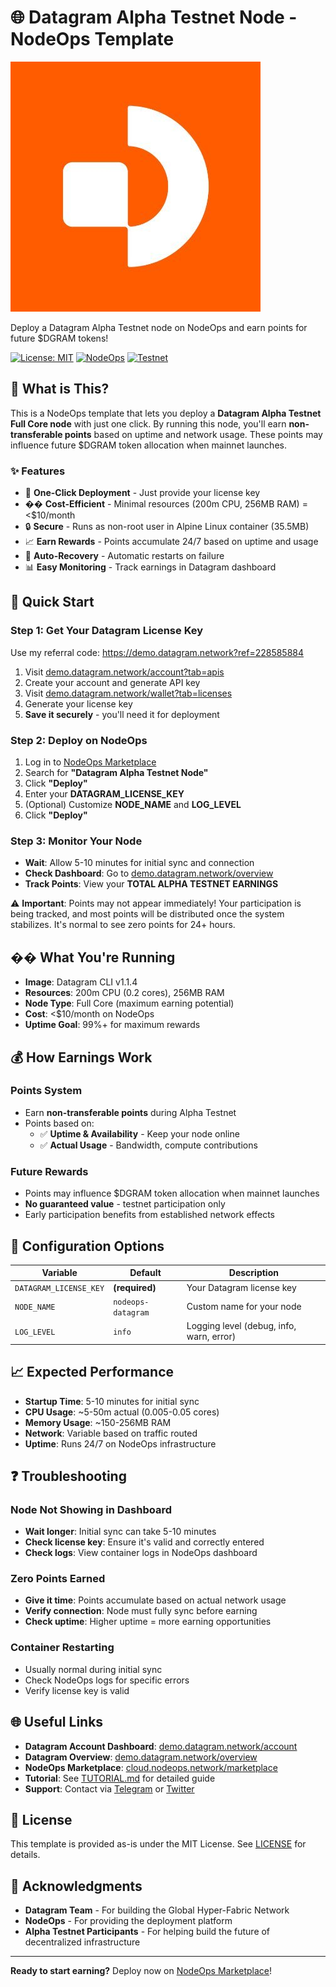 # 🌐 Datagram Alpha Testnet Node - NodeOps Template

![Datagram Logo](assets/datagram-logo.png)

Deploy a Datagram Alpha Testnet node on NodeOps and earn points for future $DGRAM tokens!

[![License: MIT](https://img.shields.io/badge/License-MIT-yellow.svg)](https://opensource.org/licenses/MIT)
[![NodeOps](https://img.shields.io/badge/NodeOps-Compatible-brightgreen)](https://cloud.nodeops.network/marketplace)
[![Testnet](https://img.shields.io/badge/Testnet-Alpha-orange)](https://demo.datagram.network/account)

## 📖 What is This?

This is a NodeOps template that lets you deploy a **Datagram Alpha Testnet Full Core node** with just one click. By running this node, you'll earn **non-transferable points** based on uptime and network usage. These points may influence future $DGRAM token allocation when mainnet launches.

### ✨ Features

- 🚀 **One-Click Deployment** - Just provide your license key
- �� **Cost-Efficient** - Minimal resources (200m CPU, 256MB RAM) = <$10/month
- 🔒 **Secure** - Runs as non-root user in Alpine Linux container (35.5MB)
- 📈 **Earn Rewards** - Points accumulate 24/7 based on uptime and usage
- 🔄 **Auto-Recovery** - Automatic restarts on failure
- 📊 **Easy Monitoring** - Track earnings in Datagram dashboard

## 🚀 Quick Start

### Step 1: Get Your Datagram License Key
Use my referral code: https://demo.datagram.network?ref=228585884
1. Visit [demo.datagram.network/account?tab=apis](https://demo.datagram.network/account?tab=apis)
2. Create your account and generate API key
3. Visit [demo.datagram.network/wallet?tab=licenses](https://demo.datagram.network/wallet?tab=licenses)
4. Generate your license key
5. **Save it securely** - you'll need it for deployment

### Step 2: Deploy on NodeOps

1. Log in to [NodeOps Marketplace](https://cloud.nodeops.network/marketplace)
2. Search for **"Datagram Alpha Testnet Node"**
3. Click **"Deploy"**
4. Enter your **DATAGRAM_LICENSE_KEY**
5. (Optional) Customize **NODE_NAME** and **LOG_LEVEL**
6. Click **"Deploy"**

### Step 3: Monitor Your Node

- **Wait**: Allow 5-10 minutes for initial sync and connection
- **Check Dashboard**: Go to [demo.datagram.network/overview](https://demo.datagram.network/overview)
- **Track Points**: View your **TOTAL ALPHA TESTNET EARNINGS**

⚠️ **Important**: Points may not appear immediately! Your participation is being tracked, and most points will be distributed once the system stabilizes. It's normal to see zero points for 24+ hours.

## �� What You're Running

- **Image**: Datagram CLI v1.1.4
- **Resources**: 200m CPU (0.2 cores), 256MB RAM
- **Node Type**: Full Core (maximum earning potential)
- **Cost**: <$10/month on NodeOps
- **Uptime Goal**: 99%+ for maximum rewards

## 💰 How Earnings Work

### Points System
- Earn **non-transferable points** during Alpha Testnet
- Points based on:
  - ✅ **Uptime & Availability** - Keep your node online
  - ✅ **Actual Usage** - Bandwidth, compute contributions
  
### Future Rewards
- Points may influence $DGRAM token allocation when mainnet launches
- **No guaranteed value** - testnet participation only
- Early participation benefits from established network effects

## 🔧 Configuration Options

| Variable | Default | Description |
|----------|---------|-------------|
| `DATAGRAM_LICENSE_KEY` | **(required)** | Your Datagram license key |
| `NODE_NAME` | `nodeops-datagram` | Custom name for your node |
| `LOG_LEVEL` | `info` | Logging level (debug, info, warn, error) |

## 📈 Expected Performance

- **Startup Time**: 5-10 minutes for initial sync
- **CPU Usage**: ~5-50m actual (0.005-0.05 cores)
- **Memory Usage**: ~150-256MB RAM
- **Network**: Variable based on traffic routed
- **Uptime**: Runs 24/7 on NodeOps infrastructure

## ❓ Troubleshooting

### Node Not Showing in Dashboard
- **Wait longer**: Initial sync can take 5-10 minutes
- **Check license key**: Ensure it's valid and correctly entered
- **Check logs**: View container logs in NodeOps dashboard

### Zero Points Earned
- **Give it time**: Points accumulate based on actual network usage
- **Verify connection**: Node must fully sync before earning
- **Check uptime**: Higher uptime = more earning opportunities

### Container Restarting
- Usually normal during initial sync
- Check NodeOps logs for specific errors
- Verify license key is valid

## 🌐 Useful Links

- **Datagram Account Dashboard**: [demo.datagram.network/account](https://demo.datagram.network/account)
- **Datagram Overview**: [demo.datagram.network/overview](https://demo.datagram.network/overview)
- **NodeOps Marketplace**: [cloud.nodeops.network/marketplace](https://cloud.nodeops.network/marketplace)
- **Tutorial**: See [TUTORIAL.md](TUTORIAL.md) for detailed guide
- **Support**: Contact via [Telegram](https://t.me/Cerebro_Virgil) or [Twitter](https://x.com/Cerebro_Agent)

## 📄 License

This template is provided as-is under the MIT License. See [LICENSE](LICENSE) for details.

## 🙏 Acknowledgments

- **Datagram Team** - For building the Global Hyper-Fabric Network
- **NodeOps** - For providing the deployment platform
- **Alpha Testnet Participants** - For helping build the future of decentralized infrastructure

---

**Ready to start earning?** Deploy now on [NodeOps Marketplace](https://cloud.nodeops.network/marketplace)!

